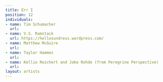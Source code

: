 ```yaml
---
title: Err I
position: 12
individuals:
- name: Tim Schumacher
  url: 
- name: V.S. Ramstack
  url: https://hellosundress.wordpress.com/
- name: Matthew McGuire
  url: 
- name: Taylor Hammes
  url: 
- name: Kellie Reichert and Jake Rohde (from Peregrine Perspective)
  url: 
layout: artists
---
```


